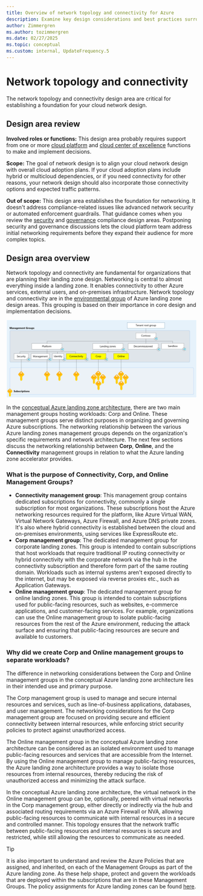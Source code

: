 ```yaml
---
title: Overview of network topology and connectivity for Azure
description: Examine key design considerations and best practices surrounding networking and connectivity.
author: Zimmergren
ms.author: tozimmergren
ms.date: 02/27/2025
ms.topic: conceptual
ms.custom: internal, UpdateFrequency.5
---
```


# Network topology and connectivity

The network topology and connectivity design area are critical for establishing a foundation for your cloud network design.

## Design area review

**Involved roles or functions:** This design area probably requires support from one or more [cloud platform](../../../organize/cloud-platform.md) and [cloud center of excellence](../../../organize/cloud-center-of-excellence.md) functions to make and implement decisions.

**Scope:** The goal of network design is to align your cloud network design with overall cloud adoption plans. If your cloud adoption plans include hybrid or multicloud dependencies, or if you need connectivity for other reasons, your network design should also incorporate those connectivity options and expected traffic patterns.

**Out of scope:** This design area establishes the foundation for networking. It doesn't address compliance-related issues like advanced network security or automated enforcement guardrails. That guidance comes when you review the [security](./security.md) and [governance](./governance.md) compliance design areas. Postponing security and governance discussions lets the cloud platform team address initial networking requirements before they expand their audience for more complex topics.

## Design area overview

Network topology and connectivity are fundamental for organizations that are planning their landing zone design. Networking is central to almost everything inside a landing zone. It enables connectivity to other Azure services, external users, and on-premises infrastructure. Network topology and connectivity are in the [environmental group](../design-areas.md#environment-design-areas) of Azure landing zone design areas. This grouping is based on their importance in core design and implementation decisions.

[![Diagram of networking areas of ALZ conceptional Management Group Hierarchy.](media/network-design-overview-mg.png)](media/network-design-overview-mg.png#lightbox)

In the [conceptual Azure landing zone architecture](../../enterprise-scale/media/azure-landing-zone-architecture-diagram-hub-spoke.svg), there are two main management groups hosting workloads: Corp and Online. These management groups serve distinct purposes in organizing and governing Azure subscriptions. The networking relationship between the various Azure landing zones management groups depends on the organization's specific requirements and network architecture. The next few sections discuss the networking relationship between **Corp**, **Online**, and the **Connectivity** management groups in relation to what the Azure landing zone accelerator provides.

### What is the purpose of Connectivity, Corp, and Online Management Groups?

- **Connectivity management group**: This management group contains dedicated subscriptions for connectivity, commonly a single subscription for most organizations. These subscriptions host the Azure networking resources required for the platform, like Azure Virtual WAN, Virtual Network Gateways, Azure Firewall, and Azure DNS private zones. It's also where hybrid connectivity is established between the cloud and on-premises environments, using services like ExpressRoute etc.
- **Corp management group**: The dedicated management group for corporate landing zones. This group is intended to contain subscriptions that host workloads that require traditional IP routing connectivity or hybrid connectivity with the corporate network via the hub in the connectivity subscription and therefore form part of the same routing domain. Workloads such as internal systems aren't exposed directly to the internet, but may be exposed via reverse proxies etc., such as Application Gateways.
- **Online management group**: The dedicated management group for online landing zones. This group is intended to contain subscriptions used for public-facing resources, such as websites, e-commerce applications, and customer-facing services. For example, organizations can use the Online management group to isolate public-facing resources from the rest of the Azure environment, reducing the attack surface and ensuring that public-facing resources are secure and available to customers.

### Why did we create Corp and Online management groups to separate workloads?

The difference in networking considerations between the Corp and Online management groups in the conceptual Azure landing zone architecture lies in their intended use and primary purpose.  

The Corp management group is used to manage and secure internal resources and services, such as line-of-business applications, databases, and user management. The networking considerations for the Corp management group are focused on providing secure and efficient connectivity between internal resources, while enforcing strict security policies to protect against unauthorized access.

The Online management group in the conceptual Azure landing zone architecture can be considered as an isolated environment used to manage public-facing resources and services that are accessible from the Internet. By using the Online management group to manage public-facing resources, the Azure landing zone architecture provides a way to isolate those resources from internal resources, thereby reducing the risk of unauthorized access and minimizing the attack surface.

In the conceptual Azure landing zone architecture, the virtual network in the Online management group can be, optionally, peered with virtual networks in the Corp management group, either directly or indirectly via the hub and associated routing requirements via an Azure Firewall or NVA, allowing public-facing resources to communicate with internal resources in a secure and controlled manner. This topology ensures that the network traffic between public-facing resources and internal resources is secure and restricted, while still allowing the resources to communicate as needed. 

> [!TIP]
> It is also important to understand and review the Azure Policies that are assigned, and inherited, on each of the Management Groups as part of the Azure landing zone. As these help shape, protect and govern the workloads that are deployed within the subscriptions that are in these Management Groups. The policy assignments for Azure landing zones can be found [here](https://aka.ms/alz/policies).
